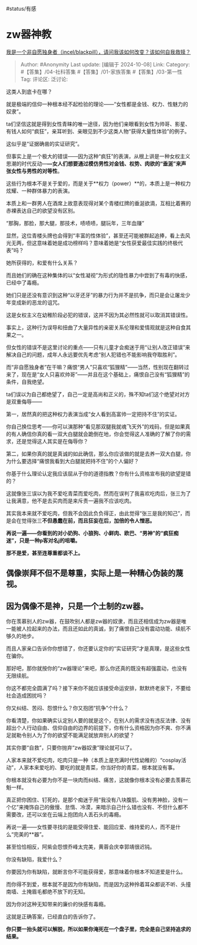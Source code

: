 #status/有感

# zw器神教

[我是一个非自愿独身者（incel/blackpill），请问我该如何改变？该如何自我救赎？](https://www.zhihu.com/question/579206074/answer/4429775754)

> Author: #Anonymity
> Last update: [编辑于 2024-10-08]
> Link:
> Category: #【答集】/04-社科答集 #【答集】/01-家族答集 #【答集】/03-第一性
> Tag:
> 评论区:
> 泛讨论:

这类人到底卡在哪？

就是极端的信仰一种根本经不起检验的理论——“女性都是金钱、权力、性魅力的奴隶”。

ta们坚信这就是得到女性青睐的唯一途径，因为他们亲眼看到女性为帅哥、影星、有钱人如何“疯狂”，亲耳听到、亲眼见到不少这类人物“获得大量性体验”的例子。

这似乎是“证据确凿的实证研究”。

但事实上是一个极大的错误——因为这种“疯狂”的表演，从根上讲是一种女权主义思潮的时代反动—**—女人们想要通过模仿男性对金钱、权势、肉欲的“垂涎”来声张女性与男性的对等性**。

这些行为根本不是关于爱的，而是关于**权力（power）**的，本质上是一种权力炫耀、一种群体暴力的表演。

本质上和一群男人在酒席上故意表现得对某个青楼红牌的垂涎欲滴，互相比着赛的赤裸表达自己的欲望没有区别。

“那胸，那脸，那大腿，那技术，啧啧啧，腿玩年，三年血赚”

显然，这位青楼头牌也会得到“丰富的性体验”，甚至还可能被群起追捧，看上去风光无两，但这意味着她是成功榜样吗？意味着她是“女性获爱最佳实践的终极代表”吗？

她所获得的，和爱有什么关系？

而且她们的确在这种集体的以“女性凝视”为形式的隐性暴力中尝到了有毒的快感，已经中了毒瘾。

她们只是还没有意识到这种“以牙还牙”的暴力行为并不是抗争，而只是会让屠龙少年变成新的恶龙的诅咒。

这是女权主义在幼稚阶段必犯的错误，这并不因为其必然性就可以取消其错误性。

事实上，这种行为误导和扭曲了大量异性的亲密关系伦理和爱情观就是这种自食其果之一。

但女性的错误不是这里讨论的重点——只有儿童才会痴迷于用“让别人改正错误”来解决自己的问题，成年人永远要优先考虑“别人犯错也不能影响我夺取胜利”。

而“非自愿独身者”在干嘛？痛恨“男人”只喜欢“狐狸精”——当然，性别现在翻转过来了，现在是“女人只喜欢帅哥”——并且在这个基础上，痛恨自己没有“狐狸精”的条件，自我绝望。

ta们误以为自己都绝望了，自己一定是高尚和正义的，殊不知ta们这个绝望对对方是双重侮辱——

第一，居然真的把这种权力表演当成“女人看到高富帅一定把持不住”的实证。

你自己换位思考——你可以演那种“看见那双腿我就魂飞天外”的戏码，但是如果真的有人确信你真的看一双大白腿就会跪倒在地，你会觉得这人准确的了解了你的需求，还是觉得这人其实是在侮辱你？

第二，如果你真的就是真诚的如此确信，那么你应该做的就是去养一双大白腿，你为什么要选择“痛恨我看到大白腿就把持不住”的个人偏好？

你基于什么理论认定我应该屈从于你的道德指教？你有什么资格宣布我的欲望是错的？

这就像张三误以为我不爱吃青菜而爱吃肉，然而在误判了我喜欢吃肉后，张三为了让我满意，他不是去买肉而是来斥责一遍我不应该吃肉。

其实我本来就不爱吃肉，但我不会因此负负得正，由此觉得“张三是我的知己”，而是会在觉得张三**不但愚蠢在前，而且狂妄在后，加倍的令人憎恶。**

**再说一遍——你看到的对小奶狗、小狼狗、小鲜肉、欧巴、“男神”的“疯狂痴迷”，只是一种p客对名j的咀嚼。**

**那不是爱，甚至连尊重都谈不上。**

## **偶像崇拜不但不是尊重，实际上是一种精心伪装的蔑视。** ##

## **因为偶像不是神，只是一个土制的zw器。** ##

你在羡慕别人的zw器，在鼓吹别人都是zw器的奴隶，而且还相信成为zw器是唯一能被人捡起来的办法，而且还如此的真诚，到了痛恨自己没有震动功能、续航不够久的地步。

而且人家亲口告诉你你想错了，你还要认定你的“实证研究”才是真理，是这些女性在骗你。

那好吧，那你就按你的“zw器理论”来吧，那么你还真的既没有超强震动，也没有无限续航。

你这不都完全圆满了吗？接下来你不就应该接受命运安排，默默终老泉下，不要给社会造成困扰吗？

你又纠结、苦闷、怨恨什么？你又抱团“抗争”个什么？

你看清楚，你如果确实认定别人要的就是这个，在别人的需求没有违反法律、没有超出个人行动自由、信仰自由的边界的前提下，你有什么资格因为你不爽、你不满足就勒令别人为了你的欲望不能满足就放弃别人的欲望？

其实你要“自救”，只要你抛弃“zw器奴隶”理论就可以了。

人家本来就不爱吃肉，吃肉只是一种（本质上是充满时代性幼稚的）“cosplay活动”，人家本来爱吃的、要吃的就是青菜，你当好你的青菜，根本就没有事。

你根本就没有必要为你不是一块肉而纠结、痛苦，这就像你根本没有必要去羡慕花魁一样。

真正把你困住、钉死的，是那个痴迷于用“我没有八块腹肌、没有男神脸，没有一个亿”来掩饰自己的傲慢、怠惰、冷漠，来暗示自己什么错也没有、不但什么都不需要改，还可以坐在云端上抱团向人丢石头的毒瘾。

再说一遍——女性要寻找的是能受得住爱、能回应爱、维持爱的人，而不是什么“完美的\*\*器”。

甚至恰恰相反，阿紫会怨恨乔峰太完美，黄蓉会庆幸郭靖很迟钝。

你没有缺陷，我爱什么？

你要因为你有缺陷，就断言你不可能获得爱，那意味着你根本不知道爱是什么。

而你得不到爱，根本就不是因为你有缺陷，而是因为这种拎着耳朵都说不听、头撞南墙、土掩眉毛都绝不放下的无知。

因为你对这种无知带来的廉价的快感有毒瘾。

这就是正确答案，已经直白的告诉你了。

**你只要一抬头就可以解脱，所以如果你淹死在一个盘子里，完全是自己坚持追求的结果。**
